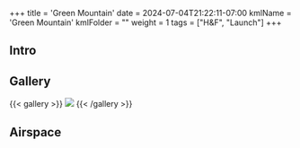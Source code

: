 +++
title = 'Green Mountain'
date = 2024-07-04T21:22:11-07:00
kmlName = 'Green Mountain'
kmlFolder = ""
weight = 1
tags = ["H&F", "Launch"]
+++

## Intro


## Gallery
{{< gallery >}}
  <img src="gallery/01.jpg" class="grid-w33" />
{{< /gallery >}}

## Airspace
